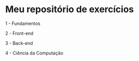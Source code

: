 # Meu repositório de exercícios

1 - Fundamentos

2 - Front-end

3 - Back-end

4 - Ciência da Computação
